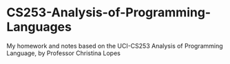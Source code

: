 # CS253-Analysis-of-Programming-Languages
My homework and notes based on the UCI-CS253 Analysis of Programming Language, by Professor Christina Lopes
